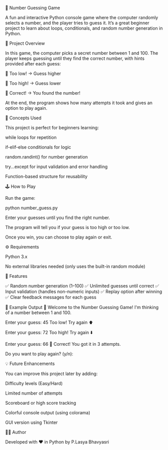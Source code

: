 🎯 Number Guessing Game

A fun and interactive Python console game where the computer randomly selects a number, and the player tries to guess it.
It’s a great beginner project to learn about loops, conditionals, and random number generation in Python.

🧩 Project Overview

In this game, the computer picks a secret number between 1 and 100.
The player keeps guessing until they find the correct number, with hints provided after each guess:

🔼 Too low! → Guess higher

🔽 Too high! → Guess lower

🎉 Correct! → You found the number!

At the end, the program shows how many attempts it took and gives an option to play again.

🧠 Concepts Used

This project is perfect for beginners learning:

while loops for repetition

if-elif-else conditionals for logic

random.randint() for number generation

try...except for input validation and error handling

Function-based structure for reusability

🕹️ How to Play

Run the game:

python number_guess.py


Enter your guesses until you find the right number.

The program will tell you if your guess is too high or too low.

Once you win, you can choose to play again or exit.

⚙️ Requirements

Python 3.x

No external libraries needed (only uses the built-in random module)

🚀 Features

✅ Random number generation (1–100)
✅ Unlimited guesses until correct
✅ Input validation (handles non-numeric inputs)
✅ Replay option after winning
✅ Clear feedback messages for each guess

🌟 Example Output
🎯 Welcome to the Number Guessing Game!
I'm thinking of a number between 1 and 100.

Enter your guess: 45
Too low! Try again ⬆️

Enter your guess: 72
Too high! Try again ⬇️

Enter your guess: 66
🎉 Correct! You got it in 3 attempts.

Do you want to play again? (y/n):

💡 Future Enhancements

You can improve this project later by adding:

Difficulty levels (Easy/Hard)

Limited number of attempts

Scoreboard or high score tracking

Colorful console output (using colorama)

GUI version using Tkinter

🧑‍💻 Author

Developed with ❤️ in Python by P.Lasya Bhavyasri

